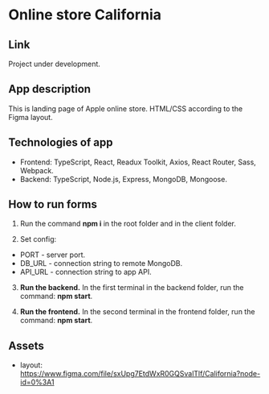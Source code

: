 # Online store California

## Link

Project under development.

## App description

This is landing page of Apple online store. HTML/CSS according to the Figma layout.

## Technologies of app

- Frontend: TypeScript, React, Readux Toolkit, Axios, React Router, Sass, Webpack.
- Backend: TypeScript, Node.js, Express, MongoDB, Mongoose.

## How to run forms

1. Run the command **npm i** in the root folder and in the client folder.

2. Set config:

- PORT - server port.
- DB_URL - connection string to remote MongoDB.
- API_URL - connection string to app API.
 
3. **Run the backend.**
In the first terminal in the backend folder, run the command: **npm start**.

4. **Run the frontend.**
In the second terminal in the frontend folder, run the command: **npm start**.

## Assets

- layout: https://www.figma.com/file/sxUpg7EtdWxR0GQSvalTlf/California?node-id=0%3A1